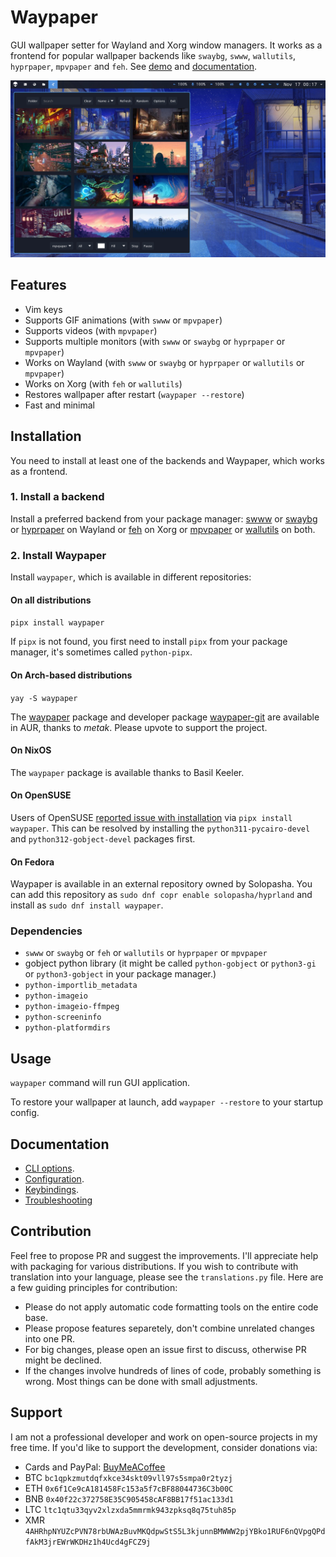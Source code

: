 # Waypaper

GUI wallpaper setter for Wayland and Xorg window managers. It works as a frontend for popular wallpaper backends like `swaybg`, `swww`, `wallutils`, `hyprpaper`, `mpvpaper` and `feh`. See [demo](https://www.youtube.com/watch?v=O9OL7iH_KVY) and [documentation](https://anufrievroman.gitbook.io/waypaper).

![screenshot](screen.jpg)

## Features

- Vim keys
- Supports GIF animations (with `swww` or `mpvpaper`)
- Supports videos (with `mpvpaper`)
- Supports multiple monitors (with `swww` or `swaybg` or `hyprpaper` or `mpvpaper`)
- Works on Wayland (with `swww` or `swaybg` or `hyprpaper` or `wallutils` or `mpvpaper`)
- Works on Xorg (with `feh` or `wallutils`)
- Restores wallpaper after restart (`waypaper --restore`)
- Fast and minimal

## Installation

You need to install at least one of the backends and Waypaper, which works as a frontend.

### 1. Install a backend

Install a preferred backend from your package manager: [swww](https://github.com/Horus645/swww) or [swaybg](https://github.com/swaywm/swaybg) or [hyprpaper](https://github.com/hyprwm/hyprpaper) on Wayland or [feh](https://github.com/derf/feh) on Xorg or [mpvpaper](https://github.com/GhostNaN/mpvpaper) or [wallutils](https://github.com/xyproto/wallutils) on both.

### 2. Install Waypaper

Install `waypaper`, which is available in different repositories:

#### On all distributions

`pipx install waypaper`

If `pipx` is not found, you first need to install `pipx` from your package manager, it's sometimes called `python-pipx`.

#### On Arch-based distributions

`yay -S waypaper`

The [waypaper](https://aur.archlinux.org/packages/waypaper) package and developer package [waypaper-git](https://aur.archlinux.org/packages/waypaper-git) are available in AUR, thanks to *metak*. Please upvote to support the project.

#### On NixOS

The `waypaper` package is available thanks to Basil Keeler.

#### On OpenSUSE

Users of OpenSUSE [reported issue with installation](https://github.com/anufrievroman/waypaper/issues/30) via `pipx install waypaper`. This can be resolved by installing the `python311-pycairo-devel` and `python312-gobject-devel` packages first.

#### On Fedora

Waypaper is available in an external repository owned by Solopasha. You can add this repository as `sudo dnf copr enable solopasha/hyprland` and install as `sudo dnf install waypaper`.

### Dependencies

- `swww` or `swaybg` or `feh` or `wallutils` or `hyprpaper` or `mpvpaper`
- gobject python library (it might be called `python-gobject` or `python3-gi` or `python3-gobject` in your package manager.)
- `python-importlib_metadata`
- `python-imageio`
- `python-imageio-ffmpeg`
- `python-screeninfo`
- `python-platformdirs`

## Usage

`waypaper` command will run GUI application.

To restore your wallpaper at launch, add `waypaper --restore` to your startup config.

## Documentation

- [CLI options](https://anufrievroman.gitbook.io/waypaper/usage).
- [Configuration](https://anufrievroman.gitbook.io/waypaper/configuration).
- [Keybindings](https://anufrievroman.gitbook.io/waypaper/keybindings).
- [Troubleshooting](https://anufrievroman.gitbook.io/waypaper/troubleshooting)

## Contribution

Feel free to propose PR and suggest the improvements. I'll appreciate help with packaging for various distributions. If you wish to contribute with translation into your language, please see the `translations.py` file. Here are a few guiding principles for contribution:

- Please do not apply automatic code formatting tools on the entire code base.
- Please propose features separetely, don't combine unrelated changes into one PR.
- For big changes, please open an issue first to discuss, otherwise PR might be declined.
- If the changes involve hundreds of lines of code, probably something is wrong. Most things can be done with small adjustments.

## Support

I am not a professional developer and work on open-source projects in my free time. If you'd like to support the development, consider donations via:

- Cards and PayPal: [BuyMeACoffee](https://www.buymeacoffee.com/angryprofessor)
- BTC `bc1qpkzmutdqfxkce34skt09vll97s5smpa0r2tyzj`
- ETH `0x6f1Ce9cA181458Fc153a5f7cBF88044736C3b00C`
- BNB `0x40f22c372758E35C905458cAF8BB17f51ac133d1`
- LTC `ltc1qtu33qyv2xlzxda5mmrmk943zpksq8q75tuh85p`
- XMR `4AHRhpNYUZcPVN78rbUWAzBuvMKQdpwStS5L3kjunnBMWWW2pjYBko1RUF6nQVpgQPdfAkM3jrEWrWKDHz1h4Ucd4gFCZ9j`

